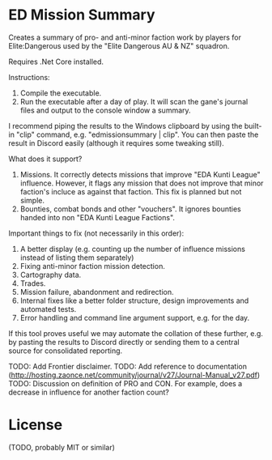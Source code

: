 # ED Mission Summary

Creates a summary of pro- and anti-minor faction work by players for Elite:Dangerous used by the "Elite Dangerous AU & NZ" squadron.

Requires .Net Core installed.

Instructions:
1. Compile the executable.
2. Run the executable after a day of play. It will scan the gane's journal files and output to the console window a summary.

I recommend piping the results to the Windows clipboard by using the built-in "clip" command, e.g. "edmissionsummary | clip". You can then paste the result in Discord easily (although it requires some tweaking still).

What does it support?
1. Missions. It correctly detects missions that improve "EDA Kunti League" influence. However, it flags any mission that does not improve that minor faction's incluce as against that faction. This fix is planned but not simple.
2. Bounties, combat bonds and other "vouchers". It ignores bounties handed into non "EDA Kunti League Factions".

Important things to fix (not necessarily in this order):
1. A better display (e.g. counting up the number of influence missions instead of listing them separately)
2. Fixing anti-minor faction mission detection.
3. Cartography data.
4. Trades.
5. Mission failure, abandonment and redirection.
6. Internal fixes like a better folder structure, design improvements and automated tests.
7. Error handling and command line argument support, e.g. for the day.

If this tool proves useful we may automate the collation of these further, e.g. by pasting the results to Discord directly or sending them to a central source for consolidated reporting.

TODO: Add Frontier disclaimer.
TODO: Add reference to documentation (http://hosting.zaonce.net/community/journal/v27/Journal-Manual_v27.pdf)
TODO: Discussion on definition of PRO and CON. For example, does a decrease in influence for another faction count?

# License
 
(TODO, probably MIT or similar)